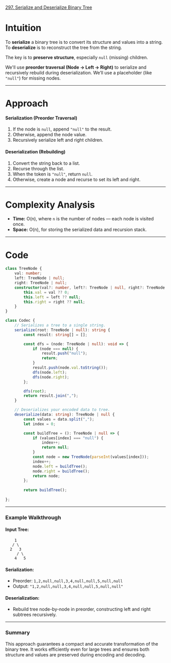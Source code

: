 [297. Serialize and Deserialize Binary Tree](https://leetcode.com/problems/serialize-and-deserialize-binary-tree/)

# Intuition

To **serialize** a binary tree is to convert its structure and values into a string.
To **deserialize** is to reconstruct the tree from the string.

The key is to **preserve structure**, especially `null` (missing) children.

We'll use **preorder traversal (Node -> Left -> Right)** to serialize and recursively rebuild during deserialization. We’ll use a placeholder (like `"null"`) for missing nodes.

---

# Approach

#### **Serialization (Preorder Traversal)**

1. If the node is `null`, append `"null"` to the result.
2. Otherwise, append the node value.
3. Recursively serialize left and right children.

#### **Deserialization (Rebuilding)**

1. Convert the string back to a list.
2. Recurse through the list.
3. When the token is `"null"`, return `null`.
4. Otherwise, create a node and recurse to set its left and right.

---

# Complexity Analysis

* **Time:** O(n), where `n` is the number of nodes — each node is visited once.
* **Space:** O(n), for storing the serialized data and recursion stack.

---

# Code

```ts
class TreeNode {
    val: number;
    left: TreeNode | null;
    right: TreeNode | null;
    constructor(val?: number, left?: TreeNode | null, right?: TreeNode | null) {
        this.val = val ?? 0;
        this.left = left ?? null;
        this.right = right ?? null;
    }
}

class Codec {
    // Serializes a tree to a single string.
    serialize(root: TreeNode | null): string {
        const result: string[] = [];

        const dfs = (node: TreeNode | null): void => {
            if (node === null) {
                result.push("null");
                return;
            }
            result.push(node.val.toString());
            dfs(node.left);
            dfs(node.right);
        };

        dfs(root);
        return result.join(",");
    }

    // Deserializes your encoded data to tree.
    deserialize(data: string): TreeNode | null {
        const values = data.split(",");
        let index = 0;

        const buildTree = (): TreeNode | null => {
            if (values[index] === "null") {
                index++;
                return null;
            }
            const node = new TreeNode(parseInt(values[index]));
            index++;
            node.left = buildTree();
            node.right = buildTree();
            return node;
        };
		
		return buildTree();
		
};

```

---

### **Example Walkthrough**

#### Input Tree:

```
    1
   / \
  2   3
     / \
    4   5
```

#### Serialization:

* Preorder: `1,2,null,null,3,4,null,null,5,null,null`
* Output: `"1,2,null,null,3,4,null,null,5,null,null"`

#### Deserialization:

* Rebuild tree node-by-node in preorder, constructing left and right subtrees recursively.

---

### **Summary**

This approach guarantees a compact and accurate transformation of the binary tree. It works efficiently even for large trees and ensures both structure and values are preserved during encoding and decoding.

